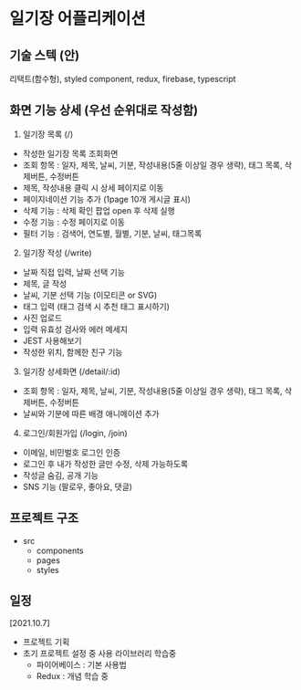 # 일기장 어플리케이션

## 기술 스텍 (안)

리택트(함수형), styled component, redux, firebase, typescript

## 화면 기능 상세 (우선 순위대로 작성함)

1. 일기장 목록 (/)

-   작성한 일기장 목록 조회화면
-   조회 항목 : 일자, 제목, 날씨, 기분, 작성내용(5줄 이상일 경우 생략), 태그 목록, 삭제버튼, 수정버튼
-   제목, 작성내용 클릭 시 상세 페이지로 이동
-   페이지네이션 기능 추가 (1page 10개 게시글 표시)
-   삭제 기능 : 삭제 확인 팝업 open 후 삭제 실행
-   수정 기능 : 수정 페이지로 이동
-   필터 기능 : 검색어, 연도별, 월별, 기분, 날씨, 태그목록

2. 일기장 작성 (/write)

-   날짜 직접 입력, 날짜 선택 기능
-   제목, 글 작성
-   날씨, 기분 선택 기능 (이모티콘 or SVG)
-   태그 입력 (태그 검색 시 추천 태그 표시하기)
-   사진 업로드
-   입력 유효성 검사와 에러 메세지
-   JEST 사용해보기
-   작성한 위치, 함께한 친구 기능

3. 일기장 상세화면 (/detail/:id)

-   조회 항목 : 일자, 제목, 날씨, 기분, 작성내용(5줄 이상일 경우 생략), 태그 목록, 삭제버튼, 수정버튼
-   날씨와 기분에 따른 배경 애니메이션 추가

4. 로그인/회원가입 (/login, /join)

-   이메일, 비민벌호 로그인 인증
-   로그인 후 내가 작성한 글만 수정, 삭제 가능하도록
-   작성글 숨김, 공개 기능
-   SNS 기능 (팔로우, 좋아요, 댓글)

## 프로젝트 구조

-   src
    -   components
    -   pages
    -   styles

## 일정

[2021.10.7]

-   프로젝트 기획
-   초기 프로젝트 설정 중 사용 라이브러리 학습중
    -   파이어베이스 : 기본 사용법
    -   Redux : 개념 학습 중
